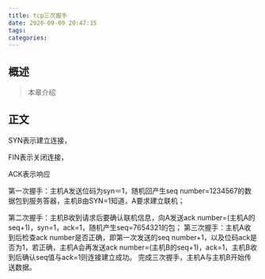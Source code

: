 ```yaml
---
title: tcp三次握手
date: 2020-09-09 20:47:15
tags:
categories:
---
```


## 概述

> 本章介绍

<!--more-->

## 正文

SYN表示建立连接，

FIN表示关闭连接，

ACK表示响应

第一次握手：主机A发送位码为syn＝1，随机回产生seq number=1234567的数据包到服务答器，主机B由SYN=1知道，A要求建立联机；

第二次握手：主机B收到请求后要确认联机信息，向A发送ack number=(主机A的seq+1)，syn=1，ack=1，随机产生seq=7654321的包；
第三次握手：主机A收到后检查ack number是否正确，即第一次发送的seq number+1，以及位码ack是否为1，若正确，主机A会再发送ack number=(主机B的seq+1)，ack=1，主机B收到后确认seq值与ack=1则连接建立成功。 完成三次握手，主机A与主机B开始传送数据。